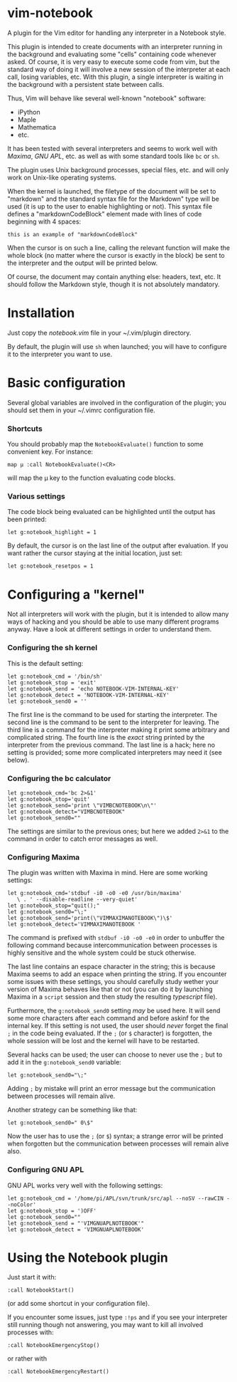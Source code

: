 vim-notebook
============

A plugin for the Vim editor for handling any interpreter in a Notebook style.

This plugin is intended to create documents with an interpreter running in the
background and evaluating some "cells" containing code whenever asked. Of course,
it is very easy to execute some code from vim, but the standard way of doing it
will involve a new session of the interpreter at each call, losing variables, etc.
With this plugin, a single interpreter is waiting in the background with a persistent
state between calls.

Thus, Vim will behave like several well-known "notebook" software:

  * iPython
  * Maple
  * Mathematica
  * etc.

It has been tested with several interpreters and seems to work well with _Maxima_,
_GNU APL_, etc. as well as with some standard tools like `bc` or `sh`.

The plugin uses Unix background processes, special files, etc. and will only work
on Unix-like operating systems.

When the kernel is launched, the filetype of the document will be set to "markdown"
and the standard syntax file for the Markdown" type will be used (it is up to the
user to enable highlighting or not). This syntax file defines a "markdownCodeBlock"
element made with lines of code beginning with 4 spaces:

    this is an example of "markdownCodeBlock"

When the cursor is on such a line, calling the relevant function will make the whole
block (no matter where the cursor is exactly in the block) be sent to the interpreter
and the output will be printed below.

Of course, the document may contain anything else: headers, text, etc. It should follow
the Markdown style, though it is not absolutely mandatory.

# Installation

Just copy the _notebook.vim_ file in your ~/.vim/plugin directory.

By default, the plugin will use `sh` when launched; you will have to configure it
to the interpreter you want to use.

# Basic configuration

Several global variables are involved in the configuration of the plugin; you should
set them in your ~/.vimrc configuration file.

### Shortcuts

You should probably map the `NotebookEvaluate()` function to some convenient key.
For instance:

    map µ :call NotebookEvaluate()<CR>

will map the µ key to the function evaluating code blocks.

### Various settings

The code block being evaluated can be highlighted until the output has been printed:

    let g:notebook_highlight = 1

By default, the cursor is on the last line of the output after evaluation. If you
want rather the cursor staying at the initial location, just set:

    let g:notebook_resetpos = 1

# Configuring a "kernel"

Not all interpreters will work with the plugin, but it is intended to allow many
ways of hacking and you should be able to use many different programs anyway.
Have a look at different settings in order to understand them.

### Configuring the sh kernel

This is the default setting:

    let g:notebook_cmd = '/bin/sh'
    let g:notebook_stop = 'exit'
    let g:notebook_send = 'echo NOTEBOOK-VIM-INTERNAL-KEY'
    let g:notebook_detect = 'NOTEBOOK-VIM-INTERNAL-KEY'
    let g:notebook_send0 = ''

The first line is the command to be used for starting the interpreter.
The second line is the command to be sent to the interpreter for leaving.
The third line is a command for the interpreter making it print some arbitrary
and complicated string. The fourth line is the _exact_ string printed by the
interpreter from the previous command.
The last line is a hack; here no setting is provided; some more complicated
interpreters may need it (see below).

### Configuring the bc calculator

    let g:notebook_cmd='bc 2>&1'
    let g:notebook_stop='quit'
    let g:notebook_send='print \"VIMBCNOTEBOOK\n\"'
    let g:notebook_detect="VIMBCNOTEBOOK"
    let g:notebook_send0=""

The settings are similar to the previous ones; but here we added `2>&1` to the
command in order to catch error messages as well.

### Configuring Maxima

The plugin was written with Maxima in mind. Here are some working settings:

    let g:notebook_cmd='stdbuf -i0 -o0 -e0 /usr/bin/maxima'
       \ . ' --disable-readline --very-quiet'
    let g:notebook_stop="quit();"
    let g:notebook_send0="\;"
    let g:notebook_send='print(\"VIMMAXIMANOTEBOOK\")\$'
    let g:notebook_detect='VIMMAXIMANOTEBOOK '

The command is prefixed with `stdbuf -i0 -o0 -e0` in order to unbuffer the following
command because intercommunication between processes is highly sensitive and the
whole system could be stuck otherwise.

The last line contains an espace character in the string; this is because Maxima
seems to add an espace when printing the string. If you encounter some issues with
these settings, you should carefully study wether your version of Maxima behaves
like that or not (you can do it by launching Maxima in a `script` session and then
study the resulting _typescript_ file).

Furthermore, the `g:notebook_send0` setting _may_ be used here. It will send
some more characters after each command and before askinf for the internal key.
If this setting is not used, the user should _never_ forget the final `;` in
the code being evaluated. If the `;` (or `$` character) is forgotten, the whole
session will be lost and the kernel will have to be restarted.

Several hacks can be used; the user can choose to never use the `;` but to add it
in the `g:notebook_send0` variable:

    let g:notebook_send0="\;"

Adding `;` by mistake will print an error message but the communication between
processes will remain alive.

Another strategy can be something like that:

    let g:notebook_send0=" 0\$"

Now the user has to use the `;` (or `$`) syntax; a strange error will be printed
when forgotten but the communication between processes will remain alive also.

### Configuring GNU APL

GNU APL works very well with the following settings:

    let g:notebook_cmd = '/home/pi/APL/svn/trunk/src/apl --noSV --rawCIN --noColor'
    let g:notebook_stop = ')OFF'
    let g:notebook_send0=""
    let g:notebook_send = "'VIMGNUAPLNOTEBOOK'"
    let g:notebook_detect = 'VIMGNUAPLNOTEBOOK'

# Using the Notebook plugin

Just start it with:

    :call NotebookStart()

(or add some shortcut in your configuration file).

If you encounter some issues, just type `:!ps` and if you see your interpreter still
running though not answering, you may want to kill all involved processes with:

    :call NotebookEmergencyStop()

or rather with

    :call NotebookEmergencyRestart()

